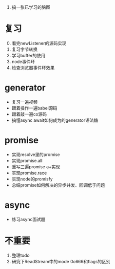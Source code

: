 1. 搞一张已学习的脑图

# 复习
0. 看完newListener的源码实现
1. 复习字节转换
2. 学习buffer的使用
1. node事件环
2. 检查浏览器事件环效果

# generator
- 复习一遍视频
- 跟着操作一遍babel源码
- 跟着敲一遍co源码
- 搞懂async await如何成为的generator语法糖

# promise
- 实现resolve里的promise
- 实现promise.all
- 重写三遍promise a+实现
- 实现promise.race
- 实现node的promisfy
- 总结promise如何解决的异步并发、回调低于问题

# async
- 练习async面试题

# 不重要
1. 整理todo
2. 研究下ReadStream中的mode 0o666和flags的区别


